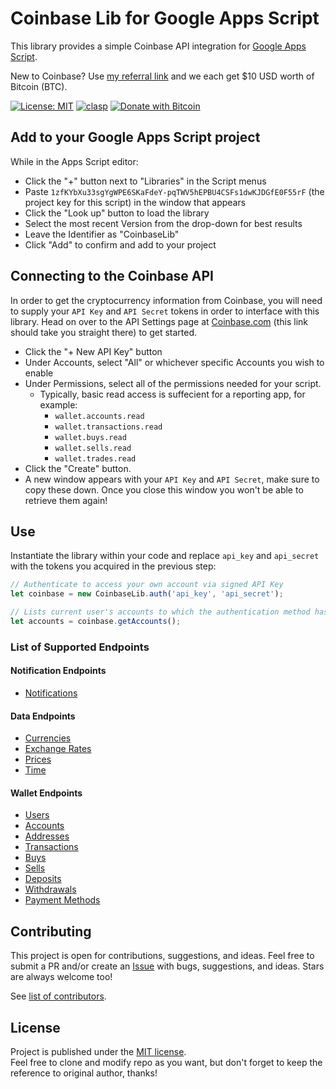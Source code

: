 # Coinbase Lib for Google Apps Script
This library provides a simple Coinbase API integration for [Google Apps Script](https://developers.google.com/apps-script/).

New to Coinbase? Use [my referral link](https://www.coinbase.com/join/paul_35bk) and we each get $10 USD worth of Bitcoin (BTC).

[![License: MIT](https://img.shields.io/badge/License-MIT-yellow.svg)](https://opensource.org/licenses/MIT)
[![clasp](https://img.shields.io/badge/built%20with-clasp-4285f4.svg)](https://github.com/google/clasp)
[![Donate with Bitcoin](https://en.cryptobadges.io/badge/micro/bc1q9r74rfx2nx9tpfata5thv556ut4rrtrcaxf3rq)](https://en.cryptobadges.io/donate/bc1q9r74rfx2nx9tpfata5thv556ut4rrtrcaxf3rq)

## Add to your Google Apps Script project
While in the Apps Script editor:
* Click the "+" button next to "Libraries" in the Script menus
* Paste `1zfKYbXu33sgYgWPE6SKaFdeY-pqTWV5hEPBU4CSFs1dwKJDGfE0F55rF` (the project key for this script) in the window that appears
* Click the "Look up" button to load the library
* Select the most recent Version from the drop-down for best results
* Leave the Identifier as "CoinbaseLib"
* Click "Add" to confirm and add to your project

## Connecting to the Coinbase API
In order to get the cryptocurrency information from Coinbase, you will need to supply your `API Key` and `API Secret` tokens in order to interface with this library. Head on over to the API Settings page at [Coinbase.com](https://www.coinbase.com/settings/api) (this link should take you straight there) to get started.
* Click the "+ New API Key" button
* Under Accounts, select "All" or whichever specific Accounts you wish to enable
* Under Permissions, select all of the permissions needed for your script.
  * Typically, basic read access is suffecient for a reporting app, for example:
    * `wallet.accounts.read`
    * `wallet.transactions.read`
    * `wallet.buys.read`
    * `wallet.sells.read`
    * `wallet.trades.read`
* Click the "Create" button.
* A new window appears with your `API Key` and `API Secret`, make sure to copy these down. Once you close this window you won't be able to retrieve them again!

## Use
Instantiate the library within your code and replace `api_key` and `api_secret` with the tokens you acquired in the previous step:

```javascript
// Authenticate to access your own account via signed API Key
let coinbase = new CoinbaseLib.auth('api_key', 'api_secret');

// Lists current user's accounts to which the authentication method has access to
let accounts = coinbase.getAccounts();
```

### List of Supported Endpoints

#### Notification Endpoints
* [Notifications](https://developers.coinbase.com/api/v2#notifications)

#### Data Endpoints
* [Currencies](https://developers.coinbase.com/api/v2#currencies)
* [Exchange Rates](https://developers.coinbase.com/api/v2#exchange-rates)
* [Prices](https://developers.coinbase.com/api/v2#prices)
* [Time](https://developers.coinbase.com/api/v2#time)

#### Wallet Endpoints
* [Users](https://developers.coinbase.com/api/v2#users)
* [Accounts](https://developers.coinbase.com/api/v2#accounts)
* [Addresses](https://developers.coinbase.com/api/v2#addresses)
* [Transactions](https://developers.coinbase.com/api/v2#transactions)
* [Buys](https://developers.coinbase.com/api/v2#buys)
* [Sells](https://developers.coinbase.com/api/v2#sells)
* [Deposits](https://developers.coinbase.com/api/v2#deposits)
* [Withdrawals](https://developers.coinbase.com/api/v2#withdrawals)
* [Payment Methods](https://developers.coinbase.com/api/v2#payment-methods)

## Contributing

This project is open for contributions, suggestions, and ideas. Feel free to submit a PR and/or create an [Issue](https://github.com/neojato/coinbase-lib/issues) with bugs, suggestions, and ideas. Stars are always welcome too!

See [list of contributors](https://github.com/neojato/coinbase-lib/graphs/contributors).

## License

Project is published under the [MIT license](https://github.com/neojato/coinbase-lib/blob/main/LICENSE).  
Feel free to clone and modify repo as you want, but don't forget to keep the reference to original author, thanks!
